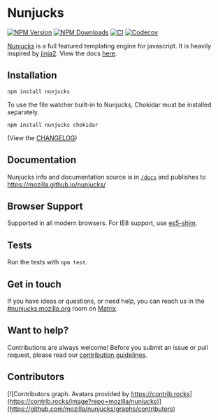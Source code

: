 # Nunjucks

[![NPM Version][npm-image]][npm-url]
[![NPM Downloads][downloads-image]][downloads-url]
[![CI][github-actions-image]][github-actions-url]
[![Codecov][codecov-image]][codecov-url]

[Nunjucks](https://mozilla.github.io/nunjucks/) is a full featured
templating engine for javascript. It is heavily inspired by
[jinja2](https://jinja.palletsprojects.com/). View the docs
[here](https://mozilla.github.io/nunjucks/).

## Installation

`npm install nunjucks`

To use the file watcher built-in to Nunjucks, Chokidar must be installed separately.

`npm install nunjucks chokidar`

(View the [CHANGELOG](https://github.com/mozilla/nunjucks/releases))

## Documentation

Nunjucks info and documentation source is in [`/docs`](/docs) and publishes to https://mozilla.github.io/nunjucks/

## Browser Support

Supported in all modern browsers. For IE8 support, use [es5-shim](https://github.com/es-shims/es5-shim).

## Tests

Run the tests with `npm test`.

## Get in touch

If you have ideas or questions, or need help, you can reach us in the [#nunjucks:mozilla.org](https://matrix.to/#/#nunjucks:mozilla.org) room on [Matrix](https://wiki.mozilla.org/Matrix).

## Want to help?

Contributions are always welcome! Before you submit an issue or pull request, please read our [contribution guidelines](CONTRIBUTING.md).

## Contributors

[![Contributors graph. Avatars provided by https://contrib.rocks](https://contrib.rocks/image?repo=mozilla/nunjucks)](https://github.com/mozilla/nunjucks/graphs/contributors)


[npm-image]: https://img.shields.io/npm/v/nunjucks.svg
[npm-url]: https://npmjs.org/package/nunjucks
[downloads-image]: https://img.shields.io/npm/dm/nunjucks.svg
[downloads-url]: https://npmjs.org/package/nunjucks
[github-actions-image]: https://github.com/mozilla/nunjucks/actions/workflows/tests.yml/badge.svg
[github-actions-url]: https://github.com/mozilla/nunjucks/actions
[codecov-image]: https://img.shields.io/codecov/c/gh/mozilla/nunjucks.svg
[codecov-url]: https://codecov.io/gh/mozilla/nunjucks/branch/master
